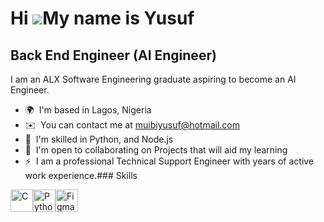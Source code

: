 Hi ![](https://user-images.githubusercontent.com/18350557/176309783-0785949b-9127-417c-8b55-ab5a4333674e.gif)My name is Yusuf
=============================================================================================================================

Back End Engineer (AI Engineer)
-------------------------------

I am an ALX Software Engineering graduate aspiring to become an AI Engineer.

*   🌍  I'm based in Lagos, Nigeria
*   ✉️  You can contact me at [muibiyusuf@hotmail.com](mailto:muibiyusuf@hotmail.com)
*   🧠  I'm skilled in Python, and Node.js
*   🤝  I'm open to collaborating on Projects that will aid my learning
*   ⚡  I am a professional Technical Support Engineer with years of active work experience.### Skills 
<p align="left">
<a href="https://docs.microsoft.com/en-us/cpp/?view=msvc-170" target="_blank" rel="noreferrer"><img src="https://raw.githubusercontent.com/danielcranney/readme-generator/main/public/icons/skills/c-colored.svg" width="36" height="36" alt="C" /></a><a href="https://www.python.org/" target="_blank" rel="noreferrer"><img src="https://raw.githubusercontent.com/danielcranney/readme-generator/main/public/icons/skills/python-colored.svg" width="36" height="36" alt="Python" /></a><a href="https://www.figma.com/" target="_blank" rel="noreferrer"><img src="https://raw.githubusercontent.com/danielcranney/readme-generator/main/public/icons/skills/figma-colored.svg" width="36" height="36" alt="Figma" /></a>
                    </p>
